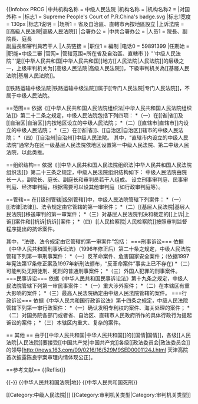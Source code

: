 {{Infobox PRCG
|中共机构名称 = 中级人民法院
|机构名称 = 
|机构名称2 = 
|对国外称 = 
|标志1 = Supreme People's Court of P.R.China's badge.svg
|标志1宽度 = 130px
|标志1说明 = 
|场所1 = 省及自治區、直轄市內按地區設立
|上诉法院 = [[高級人民法院|高級人民法院]]
|合署办公 = <!-- “合署办公”且条目未合并时用。如在同一条目应各有各的信息框 -->
|中共合署办公  =  <!-- 与中共机构合署办公 -->
|人员1 = 院長、副院長、庭長<br>副庭長和審判員若干人
|人员链接 = 
|职位1 = 編制
|电话0 = 59891399
|任期始 = 
|职能=中级二審
|官网=
|管辖范围=所在省及自治區、直轄市
}}
'''中级人民法院'''是[[中华人民共和国|中华人民共和国]]地方[[人民法院|人民法院]]的层级之一，上级审判机关为[[高级人民法院|高级人民法院]]，下級审判机关為[[基層人民法院|基層人民法院]]。

[[铁路运输中级法院|铁路运输中级法院]]属于[[专门人民法院|专门人民法院]]，不属于中级人民法院。

==范围==
依据《[[中华人民共和国人民法院组织法|中华人民共和国人民法院组织法]]》第二十二条之规定，中级人民法院包括下列四项：
*（一）在[[省|省]]及[[自治区|自治区]]内按地区设立的中级人民法院；
*（二）[[直辖市|直辖市]]内设立的中级人民法院；
*（三）在[[省|省]]、[[自治区|自治区]]辖市的中级人民法院；
*（四）[[自治州|自治州]]中级人民法院。
其中，“直辖市内设立的中级人民法院”通常为在区一级基层人民法院依地区设置第一中级人民法院、第二中级人民法院，以此类推。

==组织结构==
依据《[[中华人民共和国人民法院组织法|中华人民共和国人民法院组织法]]》第二十三条之规定，中级人民法院组织结构如下：
中级人民法院由院长一人，副院长、庭长、副庭长和审判员若干人组成。
设立刑事审判庭、民事审判庭、经济审判庭，根据需要可以设其他审判庭（如行政审判庭等）。

==管辖==
在[[级别管辖|级别管辖]]中，中级人民法院管辖下列案件：
*（一）[[法律|法律]]、法令规定由它管辖的第一审案件；
*（二）[[基层人民法院|基层人民法院]]移送审判的第一审案件；
*（三）对基层人民法院判决和裁定的[[上诉|上诉]]案件和[[抗诉|抗诉]]案件；
*（四）[[人民检察院|人民检察院]]按照审判监督程序提出的抗诉案件。

其中，“法律、法令规定由它管辖的第一审案件”包括：
===刑事诉讼===
依据《中华人民共和国刑事诉讼法》（1996年修正后）第二十条之规定，中级人民法院管辖下列第一审刑事案件：
*（一）反革命案件、危害国家安全案件；（依据1997年宪法第17条修正案及1997年新刑法颁布，“反革命案件”事实上已不存在)
*（二）可能判处无期徒刑、死刑的普通刑事案件；
*（三）外国人犯罪的刑事案件。
===民事诉讼===
依据《中华人民共和国民事诉讼法》第十九条之规定，中级人民法院管辖下列第一审民事案件：
*（一）重大涉外案件；
*（二）在本辖区有重大影响的案件；
*（三）最高人民法院确定由中级人民法院管辖的案件。 
===行政诉讼===
依据《中华人民共和国行政诉讼法》第十四条之规定，中级人民法院管辖下列第一审行政案件：
*（一）确认发明专利权的案件、海关处理的案件；
*（二）对国务院各部门或者省、自治区、直辖市人民政府所作的具体行政行为提起诉讼的案件；
*（三）本辖区内重大、复杂的案件。

== 其他 ==
由于[[中华人民共和国|中华人民共和国]]的[[国情|国情]]，各级[[人民法院|人民法院]]要接受[[中国共产党|中国共产党]]各级[[政法委员会|政法委员会]]的领导<ref>[http://news.163.com/09/0216/16/529M9SED0001124J.html 天津高院首次披露陈良宇案审理内情体现公正]</ref>。

==参考文献==
{{Reflist}}

{{-}}
{{中华人民共和国法院|地}}
{{中华人民共和国死刑}}

[[Category:中级人民法院|]]
[[Category:审判机关类型|Category:审判机关类型]]